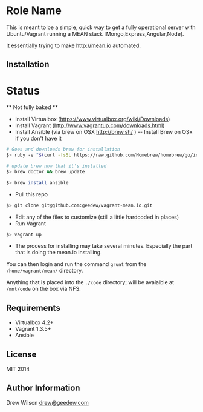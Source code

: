 Role Name
========

This is meant to be a simple, quick way to get a fully operational server with Ubuntu/Vagrant running a MEAN stack [Mongo,Express,Angular,Node].

It essentially trying to make http://mean.io automated.

Installation
------------
# Status
** Not fully baked **

- Install Virtualbox (https://www.virtualbox.org/wiki/Downloads)
- Install Vagrant (http://www.vagrantup.com/downloads.html)
- Install Ansible (via brew on OSX http://brew.sh/ )
-- Install Brew on OSx if you don't have it

```sh
# Goes and downloads brew for installation
$> ruby -e "$(curl -fsSL https://raw.github.com/Homebrew/homebrew/go/install)"

# update brew now that it's installed
$> brew doctor && brew update

$> brew install ansible
```
- Pull this repo
```sh
$> git clone git@github.com:geedew/vagrant-mean.io.git
```
- Edit any of the files to customize (still a little hardcoded in places)
- Run Vagrant
```sh
$> vagrant up
```
- The process for installing may take several minutes. Especially the part that is doing the mean.io installing.

You can then login and run the command `grunt` from the `/home/vagrant/mean/` directory.

Anything that is placed into the `./code` directory; will be avaialble at `/mnt/code` on the box via NFS.

Requirements
------------

- Virtualbox 4.2+
- Vagrant 1.3.5+
- Ansible


License
-------

MIT 2014

Author Information
------------------

Drew Wilson <drew@geedew.com>
